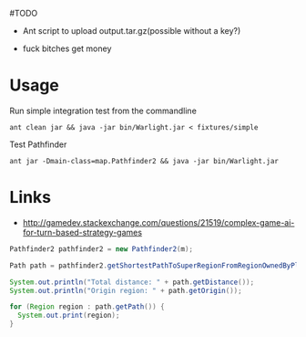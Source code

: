 #TODO

- Ant script to upload output.tar.gz(possible without a key?)

- fuck bitches get money

# Usage

Run simple integration test from the commandline

    ant clean jar && java -jar bin/Warlight.jar < fixtures/simple

Test Pathfinder

    ant jar -Dmain-class=map.Pathfinder2 && java -jar bin/Warlight.jar

# Links

- http://gamedev.stackexchange.com/questions/21519/complex-game-ai-for-turn-based-strategy-games

``` java
Pathfinder2 pathfinder2 = new Pathfinder2(m);

Path path = pathfinder2.getShortestPathToSuperRegionFromRegionOwnedByPlayer(superRegion, "player1");

System.out.println("Total distance: " + path.getDistance());
System.out.println("Origin region: " + path.getOrigin());

for (Region region : path.getPath()) {
  System.out.print(region);
}
```
